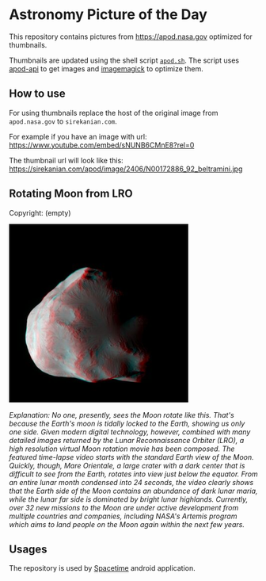 # Astronomy Picture of the Day

This repository contains pictures from https://apod.nasa.gov optimized for thumbnails.

Thumbnails are updated using the shell script [`apod.sh`](apod.sh). The script
uses [apod-api](https://github.com/nasa/apod-api) to get images and [imagemagick](https://imagemagick.org) to
optimize them.

## How to use

For using thumbnails replace the host of the original image from `apod.nasa.gov` to `sirekanian.com`.

For example if you have an image with url:<br>
https://www.youtube.com/embed/sNUNB6CMnE8?rel=0

The thumbnail url will look like this:<br>
https://sirekanian.com/apod/image/2406/N00172886_92_beltramini.jpg

## Rotating Moon from LRO

Copyright: (empty)

[![the picture of the day][1]][2]

_Explanation: No one, presently, sees the Moon rotate like this. That's because the Earth's moon is tidally locked to the Earth, showing us only one side.  Given modern digital technology, however, combined with many detailed images returned by the Lunar Reconnaissance Orbiter (LRO), a high resolution virtual Moon rotation movie has been composed. The featured time-lapse video starts with the standard Earth view of the Moon. Quickly, though, Mare Orientale, a large crater with a dark center that is difficult to see from the Earth, rotates into view just below the equator.  From an entire lunar month condensed into 24 seconds, the video clearly shows that the Earth side of the Moon contains an abundance of dark lunar maria, while the lunar far side is dominated by bright lunar highlands. Currently, over 32 new missions to the Moon are under active development from multiple countries and companies, including NASA's Artemis program which aims to land people on the Moon again within the next few years._

## Usages

The repository is used by [Spacetime][3] android application.

[1]: image/2406/N00172886_92_beltramini.jpg

[2]: https://www.youtube.com/embed/sNUNB6CMnE8?rel=0

[3]: https://github.com/sirekanian/spacetime
